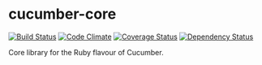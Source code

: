 cucumber-core
==================

[![Build Status](https://secure.travis-ci.org/cucumber/cucumber-ruby-core.png)](http://travis-ci.org/cucumber/cucumber-ruby-core)
[![Code
Climate](https://codeclimate.com/github/cucumber/cucumber-ruby-core.png)](https://codeclimate.com/github/cucumber/cucumber-ruby-core)
[![Coverage Status](https://coveralls.io//cucumber/cucumber-ruby-core/badge.png?branch=master)](https://coveralls.io/r/cucumber/cucumber-ruby-core?branch=master)
[![Dependency Status](https://gemnasium.com/cucumber/cucumber-ruby-core.png)](https://gemnasium.com/cucumber/cucumber-ruby-core)

Core library for the Ruby flavour of Cucumber.
